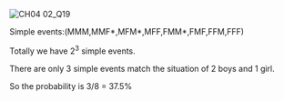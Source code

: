 ![CH04 02_Q19](https://github.com/user-attachments/assets/638ca365-c9fe-438c-be4a-ee878529340c)


Simple events:(MMM,MMF*,MFM*,MFF,FMM*,FMF,FFM,FFF)

Totally we have $2^3$ simple events.

There are only 3 simple events match the situation of 2 boys and 1 girl.

So the probability is 3/8 = 37.5%
